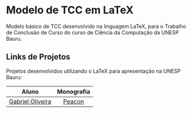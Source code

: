 # Modelo de TCC em LaTeX
Modelo básico de TCC desenvolvido na linguagem LaTeX, para o Trabalho de Conclusão de Curso do curso de Ciência da Computação da UNESP Bauru.

## Links de Projetos

Projetos desenvolvidos utilizando o LaTeX para apresentação na UNESP Bauru:

| Aluno  | Monografia |
| :----: | :--------: |
| [Gabriel Oliveira](https://github.com/gabrielboliveira) | [Peacon](https://github.com/gabrielboliveira/Monografia-Peacon)
